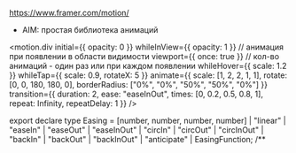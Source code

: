 https://www.framer.com/motion/
- AIM: простая библиотека анимаций


<motion.div
    initial={{ opacity: 0 }}
    whileInView={{ opacity: 1 }} // анимация при появлении в области видимости
    viewport={{ once: true }} // кол-во анимаций - один раз или при каждом появлении
    whileHover={{ scale: 1.2 }}
    whileTap={{ scale: 0.9, rotateX: 5 }}
    animate={{
        scale: [1, 2, 2, 1, 1],
        rotate: [0, 0, 180, 180, 0],
        borderRadius: ["0%", "0%", "50%", "50%", "0%"]
    }}
    transition={{
        duration: 2,
        ease: "easeInOut",
        times: [0, 0.2, 0.5, 0.8, 1],
        repeat: Infinity,
        repeatDelay: 1
    }}
/>


export declare type Easing = [number, number, number, number] | "linear" | "easeIn" | "easeOut" | "easeInOut" | "circIn" | "circOut" | "circInOut" | "backIn" | "backOut" | "backInOut" | "anticipate" | EasingFunction;
/**


